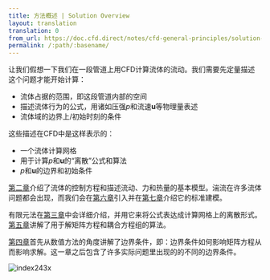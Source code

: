```yaml
---
title: 方法概述 | Solution Overview
layout: translation
translation: 0
from_url: https://doc.cfd.direct/notes/cfd-general-principles/solution-overview
permalink: /:path/:basename/
---
```


让我们假想一下我们在一段管道上用CFD计算流体的流动。我们需要先定量描述这个问题才能开始计算：

- 流体占据的范围，即这段管道内部的空间
- 描述流体行为的公式，用诸如压强$p$和流速$\mathbf u$等物理量表述
- 流体域的边界上/初始时刻的条件

这些描述在CFD中是这样表示的：

- 一个流体计算网格
- 用于计算$p$和$\mathbf u$的“离散”公式和算法
- $p$和$\mathbf u$的边界和初始条件

[第二章](./2)介绍了流体的控制方程和描述流动、力和热量的基本模型。湍流在许多流体问题都会出现，而我们会在[第六章](./6)引入并在[第七章](./7)介绍它的标准建模。

有限元法在[第三章](./3)中会详细介绍，并用它来将公式表达成计算网格上的离散形式。[第五章](./5)讲解了用于解矩阵方程和耦合方程组的算法。

[第四章](./4)首先从数值方法的角度讲解了边界条件，即：边界条件如何影响矩阵方程从而影响求解。这一章之后包含了许多实际问题里出现的的不同的边界条件。

![index243x](https://doc.cfd.direct/notes/cfd-general-principles/img/index243x.png)
